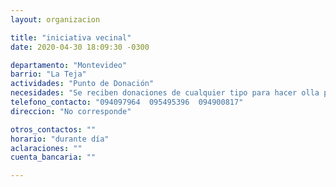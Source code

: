 ```yaml
---
layout: organizacion

title: "iniciativa vecinal"
date: 2020-04-30 18:09:30 -0300

departamento: "Montevideo"
barrio: "La Teja"
actividades: "Punto de Donación"
necesidades: "Se reciben donaciones de cualquier tipo para hacer olla popular"
telefono_contacto: "094097964  095495396  094900817"
direccion: "No corresponde"

otros_contactos: ""
horario: "durante día"
aclaraciones: ""
cuenta_bancaria: ""

---
```

